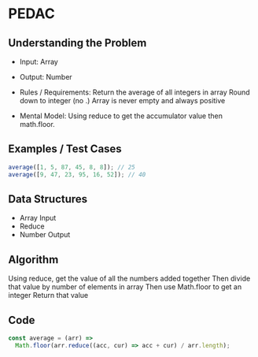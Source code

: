 # PEDAC

## Understanding the Problem

- Input:
  Array
- Output:
  Number

- Rules / Requirements:
  Return the average of all integers in array
  Round down to integer (no .)
  Array is never empty and always positive

- Mental Model:
  Using reduce to get the accumulator value then math.floor.

## Examples / Test Cases

```js
average([1, 5, 87, 45, 8, 8]); // 25
average([9, 47, 23, 95, 16, 52]); // 40
```

## Data Structures

- Array
  Input
- Reduce
- Number
  Output

## Algorithm

Using reduce, get the value of all the numbers added together
Then divide that value by number of elements in array
Then use Math.floor to get an integer
Return that value

## Code

```js
const average = (arr) =>
  Math.floor(arr.reduce((acc, cur) => acc + cur) / arr.length);
```

